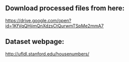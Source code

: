 ## Download processed files from here:  
https://drive.google.com/open?id=1KfVqQHjimQnXdzsCtQurwmTSpMe2mmA7
## Dataset webpage:  
http://ufldl.stanford.edu/housenumbers/
  

  
